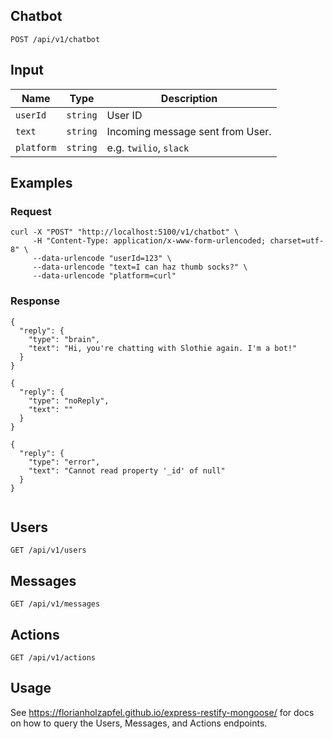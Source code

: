 ## Chatbot

```
POST /api/v1/chatbot
```


## Input


Name | Type | Description
--- | --- | ---
`userId` | `string` | User ID
`text` | `string` | Incoming message sent from User.
`platform` | `string` | e.g. `twilio`, `slack`

## Examples

### Request

```
curl -X "POST" "http://localhost:5100/v1/chatbot" \
     -H "Content-Type: application/x-www-form-urlencoded; charset=utf-8" \
     --data-urlencode "userId=123" \
     --data-urlencode "text=I can haz thumb socks?" \
     --data-urlencode "platform=curl" 
```

### Response

```
{
  "reply": {
    "type": "brain",
    "text": "Hi, you're chatting with Slothie again. I'm a bot!"
  }
}
```
```
{
  "reply": {
    "type": "noReply",
    "text": ""
  }
}
```
```
{
  "reply": {
    "type": "error",
    "text": "Cannot read property '_id' of null"
  }
}


```

## Users


```
GET /api/v1/users
```


## Messages

```
GET /api/v1/messages
```


## Actions

```
GET /api/v1/actions
```

## Usage

See https://florianholzapfel.github.io/express-restify-mongoose/ for docs on how to query the Users, Messages, and Actions endpoints.

